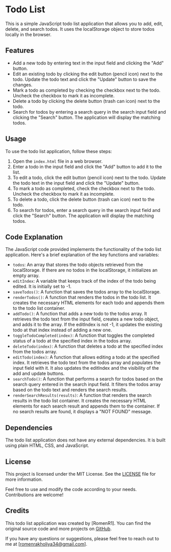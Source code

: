 # Todo List

This is a simple JavaScript todo list application that allows you to add, edit, delete, and search todos. It uses the localStorage object to store todos locally in the browser.

## Features

- Add a new todo by entering text in the input field and clicking the "Add" button.
- Edit an existing todo by clicking the edit button (pencil icon) next to the todo. Update the todo text and click the "Update" button to save the changes.
- Mark a todo as completed by checking the checkbox next to the todo. Uncheck the checkbox to mark it as incomplete.
- Delete a todo by clicking the delete button (trash can icon) next to the todo.
- Search for todos by entering a search query in the search input field and clicking the "Search" button. The application will display the matching todos.

## Usage

To use the todo list application, follow these steps:

1. Open the `index.html` file in a web browser.
2. Enter a todo in the input field and click the "Add" button to add it to the list.
3. To edit a todo, click the edit button (pencil icon) next to the todo. Update the todo text in the input field and click the "Update" button.
4. To mark a todo as completed, check the checkbox next to the todo. Uncheck the checkbox to mark it as incomplete.
5. To delete a todo, click the delete button (trash can icon) next to the todo.
6. To search for todos, enter a search query in the search input field and click the "Search" button. The application will display the matching todos.

## Code Explanation

The JavaScript code provided implements the functionality of the todo list application. Here's a brief explanation of the key functions and variables:

- `todos`: An array that stores the todo objects retrieved from the localStorage. If there are no todos in the localStorage, it initializes an empty array.
- `editIndex`: A variable that keeps track of the index of the todo being edited. It is initially set to -1.
- `saveTodos()`: A function that saves the todos array to the localStorage.
- `renderTodos()`: A function that renders the todos in the todo list. It creates the necessary HTML elements for each todo and appends them to the todo list container.
- `addTodo()`: A function that adds a new todo to the todos array. It retrieves the todo text from the input field, creates a new todo object, and adds it to the array. If the editIndex is not -1, it updates the existing todo at that index instead of adding a new one.
- `toggleTodoCompleted(index)`: A function that toggles the completed status of a todo at the specified index in the todos array.
- `deleteTodo(index)`: A function that deletes a todo at the specified index from the todos array.
- `editTodo(index)`: A function that allows editing a todo at the specified index. It retrieves the todo text from the todos array and populates the input field with it. It also updates the editIndex and the visibility of the add and update buttons.
- `searchTodo()`: A function that performs a search for todos based on the search query entered in the search input field. It filters the todos array based on the todo text and renders the search results.
- `renderSearchResults(results)`: A function that renders the search results in the todo list container. It creates the necessary HTML elements for each search result and appends them to the container. If no search results are found, it displays a "NOT FOUND" message.

## Dependencies

The todo list application does not have any external dependencies. It is built using plain HTML, CSS, and JavaScript.

## License

This project is licensed under the MIT License. See the [LICENSE](LICENSE) file for more information.

Feel free to use and modify the code according to your needs. Contributions are welcome!

## Credits

This todo list application was created by [RomenR1]. You can find the original source code and more projects on [GitHub]([https://github.com/RomenR1/todo-list]).

If you have any questions or suggestions, please feel free to reach out to me at [romenrakholiya34@gmail.com].
